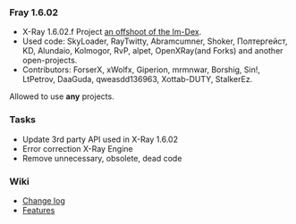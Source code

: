 ### Fray 1.6.02 
* X-Ray 1.6.02.f Project [an offshoot of the Im-Dex](https://github.com/Im-dex/xray-162).
* Used code: SkyLoader, RayTwitty, Abramcumner, Shoker, Полтергейст, KD, Alundaio, Kolmogor, RvP, alpet, OpenXRay(and Forks) and another open-projects.
* Contributors: ForserX, xWolfx, Giperion, mrmnwar, Borshig, Sin!, LtPetrov, DaaGuda, qweasdd136963, Xottab-DUTY, StalkerEz.

Allowed to use **any** projects.

### Tasks
* Update 3rd party API used in X-Ray 1.6.02
* Error correction X-Ray Engine
* Remove unnecessary, obsolete, dead code

### Wiki
* [Change log](https://github.com/ForserX/FRay-Project/wiki)
* [Features](https://github.com/ForserX/FRay-Project/wiki/Features)
